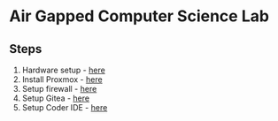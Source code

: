 # Air Gapped Computer Science Lab

## Steps

1. Hardware setup - [here](./hardware)
2. Install Proxmox - [here](./proxmox)
3. Setup firewall - [here](./firewall)
4. Setup Gitea - [here](#gitea)
5. Setup Coder IDE - [here](#coder)

